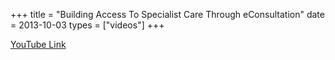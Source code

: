 +++
title = "Building Access To Specialist Care Through eConsultation"
date = 2013-10-03
types = ["videos"]
+++

[YouTube Link](https://www.youtube.com/watch?v=vdhY8i_UW7c)
